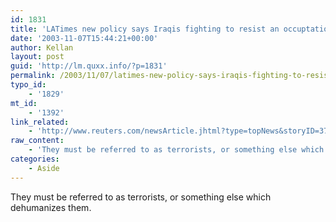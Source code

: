 ```yaml
---
id: 1831
title: 'LATimes new policy says Iraqis fighting to resist an occuptation of their country are not "resistance fighters"'
date: '2003-11-07T15:44:21+00:00'
author: Kellan
layout: post
guid: 'http://lm.quxx.info/?p=1831'
permalink: /2003/11/07/latimes-new-policy-says-iraqis-fighting-to-resist-an-occuptation-of-their-country-are-not-resistance-fighters/
typo_id:
    - '1829'
mt_id:
    - '1392'
link_related:
    - 'http://www.reuters.com/newsArticle.jhtml?type=topNews&storyID=3764577&pageNumber=0'
raw_content:
    - 'They must be referred to as terrorists, or something else which dehumanizes them.'
categories:
    - Aside
---
```


They must be referred to as terrorists, or something else which dehumanizes them.